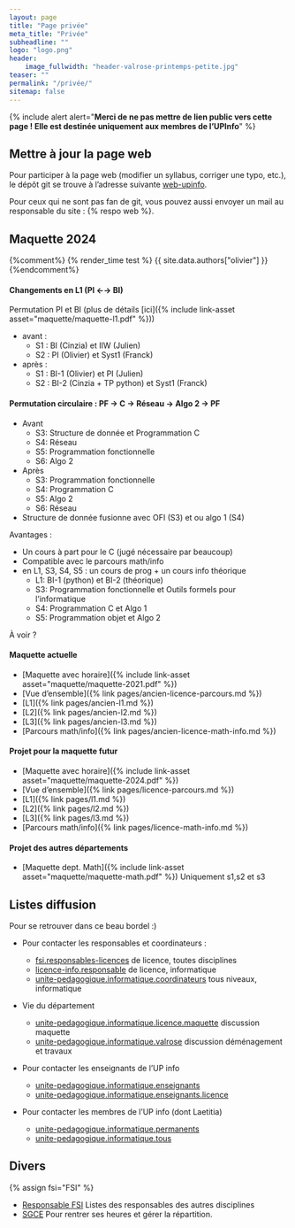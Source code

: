 ```yaml
---
layout: page
title: "Page privée"
meta_title: "Privée"
subheadline: ""
logo: "logo.png"
header:
    image_fullwidth: "header-valrose-printemps-petite.jpg"
teaser: ""
permalink: "/privée/"
sitemap: false
---
```


{% include alert alert="<b>Merci de ne pas mettre de lien public vers
cette page ! Elle est destinée uniquement aux membres de l’UPInfo</b>"
%}
## Mettre à jour la page web

Pour participer à la page web (modifier un syllabus, corriger une
typo, etc.), le dépôt git se trouve à l’adresse suivante
[web-upinfo](https://github.com/obaldellon/web-upinfo).

Pour ceux qui ne sont pas fan de git, vous pouvez aussi envoyer un
mail au responsable du site : {% respo web %}.

## Maquette 2024 ##
{%comment%}
{% render_time test %}
{{ site.data.authors["olivier"]  }}
{%endcomment%}
#### Changements en L1 (PI ←→ BI) ####

Permutation PI et BI (plus de détails [ici]({% include link-asset asset="maquette/maquette-l1.pdf" %}))
+ avant :
  - S1 : BI (Cinzia) et IIW (Julien)
  - S2 : PI (Olivier) et Syst1 (Franck)
+ après :
  - S1 : BI-1 (Olivier) et PI (Julien)
  - S2 : BI-2 (Cinzia + TP python) et Syst1 (Franck)

#### Permutation circulaire : PF → C → Réseau → Algo 2 → PF ####

+ Avant
    - S3: Structure de donnée et Programmation C
    - S4: Réseau
    - S5: Programmation fonctionnelle
    - S6: Algo 2
+ Après
    - S3: Programmation fonctionnelle
    - S4: Programmation C
    - S5: Algo 2
    - S6: Réseau
+ Structure de donnée fusionne avec OFI (S3) et ou algo 1 (S4)

Avantages :
  + Un cours à part pour le C (jugé nécessaire par beaucoup)
  + Compatible avec le parcours math/info
  + en L1, S3, S4, S5 : un cours de prog +  un cours info théorique
    - L1: BI-1 (python) et BI-2 (théorique)
    - S3: Programmation fonctionnelle et Outils formels pour l’informatique
    - S4: Programmation C et Algo 1
    - S5: Programmation objet et Algo 2



À voir ?

#### Maquette actuelle ####

- [Maquette avec horaire]({% include link-asset asset="maquette/maquette-2021.pdf" %})
- [Vue d’ensemble]({% link pages/ancien-licence-parcours.md %})
- [L1]({% link pages/ancien-l1.md %})
- [L2]({% link pages/ancien-l2.md %})
- [L3]({% link pages/ancien-l3.md %})
- [Parcours math/info]({% link pages/ancien-licence-math-info.md %})


#### Projet pour la maquette futur ####

- [Maquette avec horaire]({% include link-asset asset="maquette/maquette-2024.pdf" %})
- [Vue d’ensemble]({% link pages/licence-parcours.md %})
- [L1]({% link pages/l1.md %})
- [L2]({% link pages/l2.md %})
- [L3]({% link pages/l3.md %})
- [Parcours math/info]({% link pages/licence-math-info.md %})

#### Projet des autres départements  ####
- [Maquette dept. Math]({% include link-asset asset="maquette/maquette-math.pdf" %}) Uniquement s1,s2 et s3

## Listes diffusion ##
Pour se retrouver dans ce beau bordel :)

- Pour contacter les responsables et coordinateurs :
  + [fsi.responsables-licences](https://listes.univ-cotedazur.fr/sympa/info/fsi.responsables-licences) de licence, toutes disciplines
  + [licence-info.responsable](https://listes.univ-cotedazur.fr/sympa/info/licence-info.responsable) de licence, informatique
  + [unite-pedagogique.informatique.coordinateurs](https://listes.univ-cotedazur.fr/sympa/info/unite-pedagogique.informatique.coordinateurs) tous niveaux, informatique

- Vie du département
  + [unite-pedagogique.informatique.licence.maquette](https://listes.univ-cotedazur.fr/sympa/info/unite-pedagogique.informatique.licence.maquette) discussion maquette
  + [unite-pedagogique.informatique.valrose](https://listes.univ-cotedazur.fr/sympa/info/unite-pedagogique.informatique.valrose) discussion déménagement et travaux

- Pour contacter les enseignants de l’UP info
  + [unite-pedagogique.informatique.enseignants](https://listes.univ-cotedazur.fr/sympa/info/unite-pedagogique.informatique.enseignants)
  + [unite-pedagogique.informatique.enseignants.licence](https://listes.univ-cotedazur.fr/sympa/info/unite-pedagogique.informatique.enseignants.licence)

- Pour contacter les membres de l’UP info (dont Laetitia)
  + [unite-pedagogique.informatique.permanents](https://listes.univ-cotedazur.fr/sympa/info/unite-pedagogique.informatique.permanents)
  + [unite-pedagogique.informatique.tous](https://listes.univ-cotedazur.fr/sympa/info/unite-pedagogique.informatique.tous)


## Divers ##
{% assign fsi="FSI" %}
- [Responsable FSI](https://www.i3s.unice.fr/~bernot/{{fsi}}/) Listes des responsables des autres disciplines
- [SGCE](https://sgce-test.univ-cotedazur.fr/) Pour rentrer ses heures et gérer la répartition.
